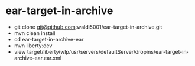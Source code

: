 # ear-target-in-archive
- git clone git@github.com:waldi5001/ear-target-in-archive.git
- mvn clean install
- cd ear-target-in-archive-ear
- mvn liberty:dev
- view target/liberty/wlp/usr/servers/defaultServer/dropins/ear-target-in-archive-ear.ear.xml
